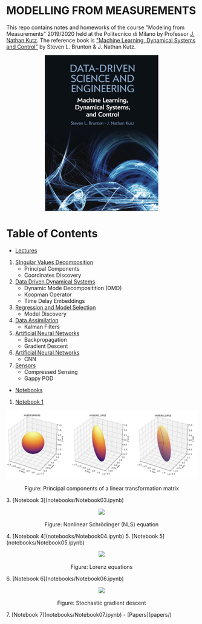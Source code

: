 # MODELLING FROM MEASUREMENTS 

This repo contains notes and homeworks of the course "Modeling from Measurements" 2019/2020 held at the Politecnico di Milano by Professor [J. Nathan Kutz](https://amath.washington.edu/people/j-nathan-kutz). The reference book is ["Machine Learning, Dynamical Systems and Control"](http://www.databookuw.com) by Steven L. Brunton & J. Nathan Kutz.

<p align="center">
<img src="storage/figures/book.png" width="300" />
</p>

# Table of Contents
- [Lectures](Lectures/)
 1. [SIngular Values Decomposition](Lectures/Lecture01.pdf)
    * Principal Components
    * Coordinates Discovery
 3. [Data Driven Dynamical Systems](Lectures/Lecture03.pdf)
    * Dynamic Mode Decompositition (DMD)
    * Koopman Operator
    * Time Delay Embeddings
 4. [Regression and Model Selection](Lectures/Lecture04.pdf)
    * Model Discovery
 5. [Data Assimilation](Lectures/Lecture05.pdf)
    * Kalman Filters
 6. [Artificial Neural Networks](Lectures/Lecture06.pdf)
    * Backpropagation
    * Gradient Descent
 7. [Artificial Neural Networks](Lectures/Lecture07.pdf)
    * CNN
 8. [Sensors](Lectures/Lecture08.pdf)
    * Compressed Sensing
    * Gappy POD
- [Notebooks](notebooks/)
 1. [Notebook 1](notebooks/Notebook01.ipynb)
<p align="center">
<img src="storage/figures/pca.png" width="750" />
</p>
<p align="center">
    Figure: Principal components of a linear transformation matrix
</p>
 3. [Notebook 3](notebooks/Notebook03.ipynb)
<p align="center">
<img src="storage/figures/nls.gif" width="400" />
</p>
<p align="center">
    Figure: Nonlinear Schrödinger (NLS) equation
</p>
 4. [Notebook 4](notebooks/Notebook04.ipynb)
 5. [Notebook 5](notebooks/Notebook05.ipynb)
<p align="center">
<img src="storage/figures/lorenz.gif" width="400" />
</p>
<p align="center">
    Figure: Lorenz equations
</p>
 6. [Notebook 6](notebooks/Notebook06.ipynb)
<p align="center">
<img src="storage/figures/sgd.gif" width="400" />
</p>
<p align="center">
    Figure: Stochastic gradient descent
</p>
 7. [Notebook 7](notebooks/Notebook07.ipynb)
- [Papers](papers/)